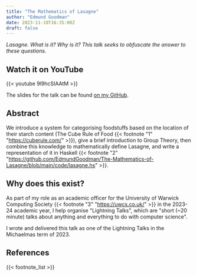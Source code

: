 ```yaml
---
title: "The Mathematics of Lasagne"
author: "Edmund Goodman"
date: 2023-11-10T16:35:00Z
draft: false
---
```


*Lasagne. What is it? Why is it? This talk seeks to obfuscate the answer to these questions.*

## Watch it on YouTube

{{< youtube 9l9hcSIAAtM >}}

<!--more-->

The slides for the talk can be found [on my GitHub](https://github.com/EdmundGoodman/The-Mathematics-of-Lasagne).

## Abstract

We introduce a system for categorising foodstuffs based on the location of their starch content (The Cube Rule of Food {{< footnote "1" "<https://cuberule.com/>" >}}), give a brief introduction to Group Theory, then combine this knowledge to mathematically define Lasagne, and write a representation of it in Haskell {{< footnote "2" "<https://github.com/EdmundGoodman/The-Mathematics-of-Lasagne/blob/main/code/lasagne.hs>" >}}.

## Why does this exist?

As part of my role as an academic officer for the University of Warwick Computing Society {{< footnote "3" "<https://uwcs.co.uk/>" >}} in the 2023-24 academic year, I help organise "Lightning Talks", which are "short (~20 minute) talks about anything and everything to do with computer science".

I wrote and delivered this talk as one of the Lightning Talks in the Michaelmas term of 2023.

## References

{{< footnote_list >}}
